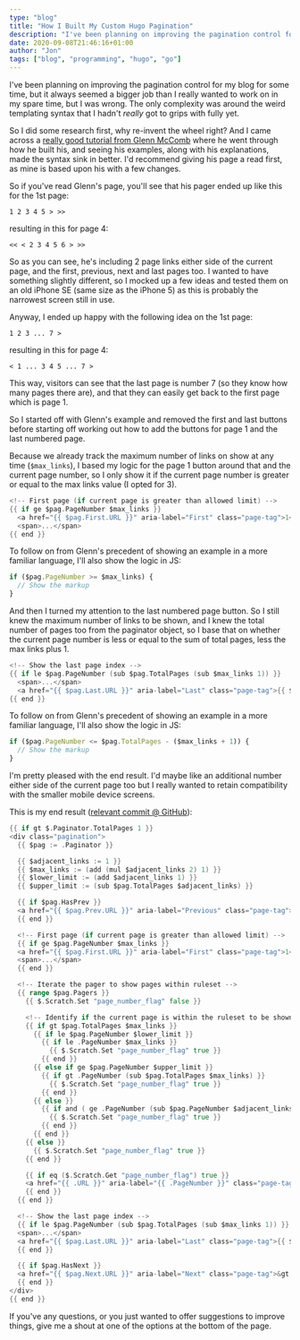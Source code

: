```yaml
---
type: "blog"
title: "How I Built My Custom Hugo Pagination"
description: "I've been planning on improving the pagination control for my blog for some time, but it always seemed a bigger job than I really wanted to work on in my spare time, but I was wrong."
date: 2020-09-08T21:46:16+01:00
author: "Jon"
tags: ["blog", "programming", "hugo", "go"]
---
```

I've been planning on improving the pagination control for my blog for some time, but it always seemed a bigger job than I really wanted to work on in my spare time, but I was wrong. The only complexity was around the weird templating syntax that I hadn't _really_ got to grips with fully yet.

So I did some research first, why re-invent the wheel right? And I came across a [really good tutorial from Glenn McComb](https://glennmccomb.com/articles/how-to-build-custom-hugo-pagination/) where he went through how he built his, and seeing his examples, along with his explanations, made the syntax sink in better. I'd recommend giving his page a read first, as mine is based upon his with a few changes.

So if you've read Glenn's page, you'll see that his pager ended up like this for the 1st page:

```
1 2 3 4 5 > >>
```

resulting in this for page 4:

```
<< < 2 3 4 5 6 > >>
```

So as you can see, he's including 2 page links either side of the current page, and the first, previous, next and last pages too. I wanted to have something slightly different, so I mocked up a few ideas and tested them on an old iPhone SE (same size as the iPhone 5) as this is probably the narrowest screen still in use.

Anyway, I ended up happy with the following idea on the 1st page:

```
1 2 3 ... 7 >
```

resulting in this for page 4:

```
< 1 ... 3 4 5 ... 7 >
```

This way, visitors can see that the last page is number 7 (so they know how many pages there are), and that they can easily get back to the first page which is page 1.

So I started off with Glenn's example and removed the first and last buttons before starting off working out how to add the buttons for page 1 and the last numbered page.

Because we already track the maximum number of links on show at any time (`$max_links`), I based my logic for the page 1 button around that and the current page number, so I only show it if the current page number is greater or equal to the max links value (I opted for 3).

```go
<!-- First page (if current page is greater than allowed limit) -->
{{ if ge $pag.PageNumber $max_links }}
  <a href="{{ $pag.First.URL }}" aria-label="First" class="page-tag">1</a>
  <span>...</span>
{{ end }}
```

To follow on from Glenn's precedent of showing an example in a more familiar language, I'll also show the logic in JS:

```js
if ($pag.PageNumber >= $max_links) {
  // Show the markup
}
```

And then I turned my attention to the last numbered page button. So I still knew the maximum number of links to be shown, and I knew the total number of pages too from the paginator object, so I base that on whether the current page number is less or equal to the sum of total pages, less the max links plus 1.

```go
<!-- Show the last page index -->
{{ if le $pag.PageNumber (sub $pag.TotalPages (sub $max_links 1)) }}
  <span>...</span>
  <a href="{{ $pag.Last.URL }}" aria-label="Last" class="page-tag">{{ $pag.TotalPages }}</a>
{{ end }}
```

To follow on from Glenn's precedent of showing an example in a more familiar language, I'll also show the logic in JS:

```js
if ($pag.PageNumber <= $pag.TotalPages - ($max_links + 1)) {
  // Show the markup
}
```

I'm pretty pleased with the end result. I'd maybe like an additional number either side of the current page too but I really wanted to retain compatibility with the smaller mobile device screens.

This is my end result ([relevant commit @ GitHub](https://github.com/jonifen/jonifen-web/blob/499c65f6b8a84fd975e6d20ceec8985e55e5b3cf/layouts/partials/widgets/pager.html)):

```go
{{ if gt $.Paginator.TotalPages 1 }}
<div class="pagination">
  {{ $pag := .Paginator }}

  {{ $adjacent_links := 1 }}
  {{ $max_links := (add (mul $adjacent_links 2) 1) }}
  {{ $lower_limit := (add $adjacent_links 1) }}
  {{ $upper_limit := (sub $pag.TotalPages $adjacent_links) }}

  {{ if $pag.HasPrev }}
  <a href="{{ $pag.Prev.URL }}" aria-label="Previous" class="page-tag">&lt;</a>
  {{ end }}

  <!-- First page (if current page is greater than allowed limit) -->
  {{ if ge $pag.PageNumber $max_links }}
  <a href="{{ $pag.First.URL }}" aria-label="First" class="page-tag">1</a>
  <span>...</span>
  {{ end }}

  <!-- Iterate the pager to show pages within ruleset -->
  {{ range $pag.Pagers }}
    {{ $.Scratch.Set "page_number_flag" false }}

    <!-- Identify if the current page is within the ruleset to be shown (or not) -->
    {{ if gt $pag.TotalPages $max_links }}
      {{ if le $pag.PageNumber $lower_limit }}
        {{ if le .PageNumber $max_links }}
          {{ $.Scratch.Set "page_number_flag" true }}
        {{ end }}
      {{ else if ge $pag.PageNumber $upper_limit }}
        {{ if gt .PageNumber (sub $pag.TotalPages $max_links) }}
          {{ $.Scratch.Set "page_number_flag" true }}
        {{ end }}
      {{ else }}
        {{ if and ( ge .PageNumber (sub $pag.PageNumber $adjacent_links) ) ( le .PageNumber (add $pag.PageNumber $adjacent_links) ) }}
          {{ $.Scratch.Set "page_number_flag" true }}
        {{ end }}
      {{ end }}
    {{ else }}
      {{ $.Scratch.Set "page_number_flag" true }}
    {{ end }}

    {{ if eq ($.Scratch.Get "page_number_flag") true }}
    <a href="{{ .URL }}" aria-label="{{ .PageNumber }}" class="page-tag{{ if eq . $pag }} current{{ end }}">{{ .PageNumber }}</a>
    {{ end }}
  {{ end }}

  <!-- Show the last page index -->
  {{ if le $pag.PageNumber (sub $pag.TotalPages (sub $max_links 1)) }}
  <span>...</span>
  <a href="{{ $pag.Last.URL }}" aria-label="Last" class="page-tag">{{ $pag.TotalPages }}</a>
  {{ end }}

  {{ if $pag.HasNext }}
  <a href="{{ $pag.Next.URL }}" aria-label="Next" class="page-tag">&gt;</a>
  {{ end }}
</div>
{{ end }}
```

If you've any questions, or you just wanted to offer suggestions to improve things, give me a shout at one of the options at the bottom of the page.